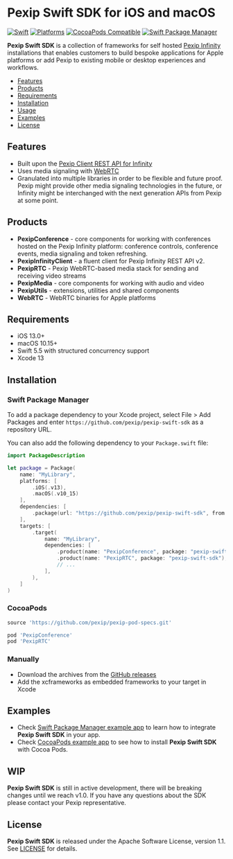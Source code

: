 # Pexip Swift SDK for iOS and macOS

[![Swift](https://img.shields.io/badge/Swift-5.5_5.6-orange?style=flat-square)](https://img.shields.io/badge/Swift-5.5_5.6-Orange?style=flat-square)
[![Platforms](https://img.shields.io/badge/Platforms-iOS_macOS-yellowgreen?style=flat-square)](https://img.shields.io/badge/Platforms-iOS_macOS-yellowgreen?style=flat-square)
[![CocoaPods Compatible](https://img.shields.io/badge/CocoaPods-compatible-green?style=flat-square)](https://img.shields.io/badge/CocoaPods-compatible-green?style=flat-square)
[![Swift Package Manager](https://img.shields.io/badge/Swift_Package_Manager-compatible-orange?style=flat-square)](https://img.shields.io/badge/Swift_Package_Manager-compatible-orange?style=flat-square)

**Pexip Swift SDK** is a collection of frameworks for self hosted [Pexip Infinity](https://docs.pexip.com/admin/admin_intro.htm) installations that enables customers to build bespoke applications for Apple platforms or add Pexip to existing mobile or desktop experiences and workflows.

- [Features](#features)
- [Products](#products)
- [Requirements](#requirements)
- [Installation](#installation)
- [Usage](https://github.com/pexip/pexip-swift-sdk/blob/main/Documentation/Usage.md)
- [Examples](#examples)
- [License](#license)

## Features

- Built upon the [Pexip Client REST API for Infinity](https://docs.pexip.com/api_client/api_rest.htm)
- Uses media signaling with [WebRTC](https://webrtc.org)
- Granulated into multiple libraries in order to be flexible and future proof. Pexip might provide other 
media signaling technologies in the future, or Infinity might be interchanged with the next generation APIs from Pexip at some point.

## Products

- **PexipConference** - core components for working with conferences hosted on the Pexip Infinity platform: conference controls, conference events, media signaling and token refreshing.
- **PexipInfinityClient** - a fluent client for Pexip Infinity REST API v2.
- **PexipRTC** - Pexip WebRTC-based media stack for sending and receiving video streams
- **PexipMedia** - core components for working with audio and video
- **PexipUtils** - extensions, utilities and shared components
- **WebRTC** - WebRTC binaries for Apple platforms

## Requirements

- iOS 13.0+
- macOS 10.15+
- Swift 5.5 with structured concurrency support
- Xcode 13

## Installation

### Swift Package Manager

To add a package dependency to your Xcode project, select File > Add Packages and enter 
`https://github.com/pexip/pexip-swift-sdk` as a repository URL.

You can also add the following dependency to your `Package.swift` file:
```swift
import PackageDescription

let package = Package(
    name: "MyLibrary",
    platforms: [
        .iOS(.v13),
        .macOS(.v10_15)
    ],
    dependencies: [
        .package(url: "https://github.com/pexip/pexip-swift-sdk", from: "0.1.0")
    ],
    targets: [
        .target(
            name: "MyLibrary",
            dependencies: [
                .product(name: "PexipConference", package: "pexip-swift-sdk"),
                .product(name: "PexipRTC", package: "pexip-swift-sdk"),
                // ...
            ],
        ),
    ]
)
```

### CocoaPods

```ruby
source 'https://github.com/pexip/pexip-pod-specs.git'

pod 'PexipConference'
pod 'PexipRTC'
```

### Manually

- Download the archives from the [GitHub releases](https://github.com/pexip/pexip-swift-sdk/releases)
- Add the xcframeworks as embedded frameworks to your target in Xcode

## Examples

- Check [Swift Package Manager example app](https://github.com/pexip/pexip-swift-sdk/tree/main/Examples/SPM) to learn how to integrate **Pexip Swift SDK** in your app.
- Check [CocoaPods example app](https://github.com/pexip/pexip-swift-sdk/tree/main/Examples/CocoaPods) to 
see how to install **Pexip Swift SDK** with Cocoa Pods.

## WIP

**Pexip Swift SDK** is still in active development, there will be breaking changes until we reach v1.0.
If you have any questions about the SDK please contact your Pexip representative.

## License

**Pexip Swift SDK** is released under the Apache Software License, version 1.1. 
See [LICENSE](https://github.com/pexip/pexip-swift-sdk/blob/main/LICENSE) for details.
